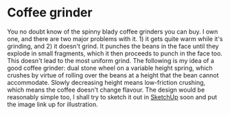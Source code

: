# Coffee grinder

You no doubt know of the spinny blady coffee grinders you can buy. I own one, and there are two major problems with it. 1) it gets quite warm while it's grinding, and 2) it doesn't grind. It punches the beans in the face until they explode in small fragments, which it then proceeds to punch in the face too. This doesn't lead to the most uniform grind. The following is my idea of a good coffee grinder: dual stone wheel on a variable height spring, which crushes by virtue of rolling over the beans at a height that the bean cannot accommodate. Slowly decreasing height means low-friction crushing, which means the coffee doesn't change flavour. The design would be reasonably simple too, I shall try to sketch it out in <a href="http://sketchup.google.com/" target="_blank">SketchUp</a> soon and put the image link up for illustration.